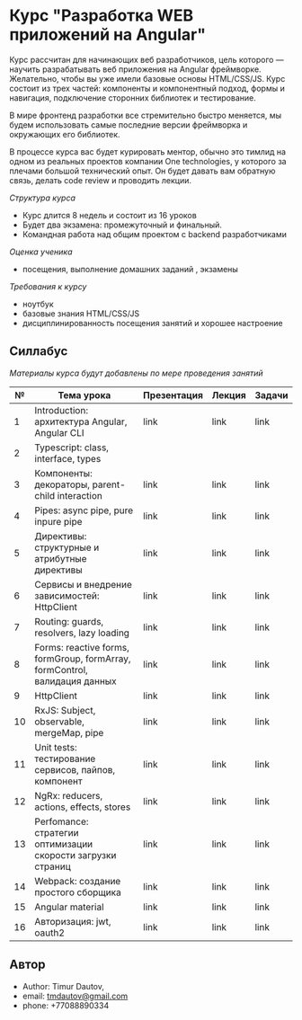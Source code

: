 # Курс "Разработка WEB приложений на Angular"

Курс расcчитан для начинающих веб разработчиков, цель которого — научить разрабатывать веб приложения на Angular фреймворке. Желательно, чтобы вы уже имели базовые основы HTML/CSS/JS. Курс состоит из трех частей: компоненты и компонентный подход, формы и навигация, подключение сторонних библиотек и тестирование.

В мире фронтенд разработки все стремительно быстро меняется, мы будем использовать самые последние версии фреймворка и окружающих его библиотек. 

В процессе курса вас будет курировать ментор, обычно это тимлид на одном из реальных проектов компании One technologies, у которого за плечами большой технический опыт. Он будет давать вам обратную связь, делать code review и проводить лекции. 

*Структура курса*

- Курс длится 8 недель и состоит из 16 уроков 
- Будет два экзамена: промежуточный и финальный.
- Командная работа над общим проектом с backend разработчиками
  

*Оценка ученика*

- посещения, выполнение домашних заданий , экзамены

*Требования к курсу*

- ноутбук
- базовые знания HTML/CSS/JS
- дисциплинированность посещения занятий и хорошее настроение



## Силлабус

*Материалы курса будут добавлены по мере проведения занятий*

| №    | Тема урока                                                   | Презентация | Лекция | Задачи |
| ---- | ------------------------------------------------------------ | ----------- | ------ | ------ |
| 1    | Introduction: архитектура Angular, Angular CLI               | link        | link   | link   |
| 2    | Typescript: class, interface, types                          |             |        |        |
| 3    | Компоненты: декораторы, parent-child interaction             | link        | link   | link   |
| 4    | Pipes: async pipe, pure inpure pipe                          | link        | link   | link   |
| 5    | Директивы: структурные и атрибутные директивы                | link        | link   | link   |
| 6    | Сервисы и внедрение зависимостей: HttpClient                 | link        | link   | link   |
| 7    | Routing: guards, resolvers, lazy loading                     | link        | link   | link   |
| 8    | Forms: reactive forms, formGroup, formArray, formControl, валидация данных | link        | link   | link   |
| 9    | HttpClient                                                   | link        | link   | link   |
| 10   | RxJS: Subject, observable, mergeMap, pipe                    | link        | link   | link   |
| 11   | Unit tests: тестирование сервисов, пайпов, компонент         | link        | link   | link   |
| 12   | NgRx: reducers, actions, effects, stores                     | link        | link   | link   |
| 13   | Perfomance: стратегии оптимизации cкорости загрузки страниц  | link        | link   | link   |
| 14   | Webpack: создание простого сборщика                          | link        | link   | link   |
| 15   | Angular material                                             | link        | link   | link   |
| 16   | Авторизация: jwt, oauth2                                     | link        | link   | link   |




## Автор

- Author: Timur Dautov,
- email: tmdautov@gmail.com
- phone: +77088890334

